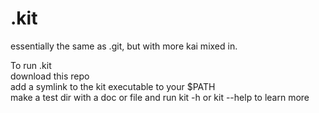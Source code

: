 # .kit
essentially the same as .git, but with more kai mixed in.

To run .kit
<br>download this repo
<br>add a symlink to the kit executable to your $PATH
<br>make a test dir with a doc or file and run kit -h or kit --help to learn more
  
